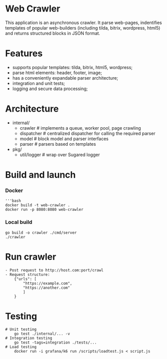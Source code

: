 # Web Crawler
This application is an asynchronous crawler.
It parse web-pages, indentifies templates of popular web-builders (including tilda, bitrix, wordpress, html5)
    and returns structured blocks in JSON format.

# Features
- supports popular templates: tilda, bitrix, html5, wordpress;
- parse html elements: header, footer, image;
- has a conveniently expandable parser architecture;
- integration and unit tests;
- logging and secure data processing;

# Architecture
- internal/
    - crawler # implements a queue, worker pool, page crawling
    - dispatcher # centralized dispatcher for calling the required parser
    - model # block model and parser interfaces
    - parser # parsers based on templates
- pkg/
    - util/logger # wrap over Sugared logger

# Build and launch

### Docker
    '''bash
    docker build -t web-crawler .
    docker run -p 8080:8080 web-crawler

### Local build
    go build -o crawler ./cmd/server
    ./crawler

# Run crawler
    - Post request to http://host.com:port/crawl
    - Request structure:
        {"urls": [
            "https://example.com",
            "https://another.com"
            ]
        }

# Testing
    # Unit testing
        go test ./internal/... -v
    # Integration testing
        go test -tags=integration ./tests/...
    # Load testing
        docker run -i grafana/k6 run /scripts/loadtest.js < script.js
    
        